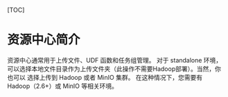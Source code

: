 [TOC]

# 资源中心简介

资源中心通常用于上传文件、UDF 函数和任务组管理。 对于 standalone 环境，可以选择本地文件目录作为上传文件夹（此操作不需要Hadoop部署）。当然，你也可以
选择上传到 Hadoop 或者 MinIO 集群。 在这种情况下，您需要有 Hadoop（2.6+）或 MinIO 等相关环境。
